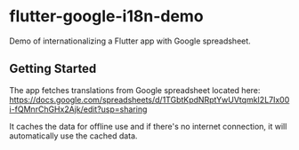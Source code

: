 # flutter-google-i18n-demo

Demo of internationalizing a Flutter app with Google spreadsheet.

## Getting Started

The app fetches translations from Google spreadsheet located here:
https://docs.google.com/spreadsheets/d/1TGbtKpdNRptYwUVtqmkI2L7Ix00i-fQMnrChGHx2Ajk/edit?usp=sharing

It caches the data for offline use and if there's no internet connection, it will automatically use the cached data.